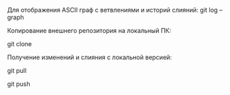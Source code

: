 Для отображения ASCII граф с ветвлениями и историй слияний:
git log –graph

Копирование внешнего репозитория на локальный ПК:

git clone

Получение изменений и слияния с локальной версией:

 git pull

git push
